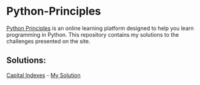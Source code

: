 # Python-Principles
[Python Principles](https://pythonprinciples.com/) is an online learning platform designed to help you learn programming in Python. This repository contains my solutions to the challenges presented on the site.

## Solutions:
[Capital Indexes](https://pythonprinciples.com/challenges/Capital-indexes/https://pythonprinciples.com/challenges/Capital-indexes/) - [My Solution](./Capital%20Indexes/capital_indexes.py)
